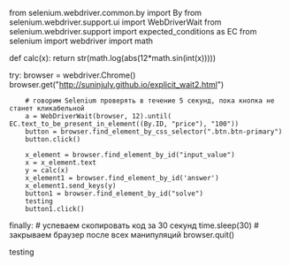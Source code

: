 from selenium.webdriver.common.by import By
from selenium.webdriver.support.ui import WebDriverWait
from selenium.webdriver.support import expected_conditions as EC
from selenium import webdriver
import math

def calc(x):
  return str(math.log(abs(12*math.sin(int(x)))))

try: 
        browser = webdriver.Chrome()
        browser.get("http://suninjuly.github.io/explicit_wait2.html")

        # говорим Selenium проверять в течение 5 секунд, пока кнопка не станет кликабельной
        a = WebDriverWait(browser, 12).until(                                                                                          EC.text_to_be_present_in_element((By.ID, "price"), "100"))
        button = browser.find_element_by_css_selector(".btn.btn-primary")
        button.click()
        
        x_element = browser.find_element_by_id("input_value")
        x = x_element.text
        y = calc(x)
        x_element1 = browser.find_element_by_id('answer')
        x_element1.send_keys(y)
        button1 = browser.find_element_by_id("solve")
        testing
        button1.click()
        
       
finally:
    # успеваем скопировать код за 30 секунд
    time.sleep(30)
    # закрываем браузер после всех манипуляций
    browser.quit()

testing